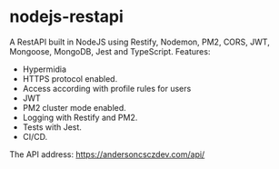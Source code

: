 # nodejs-restapi
A RestAPI built in NodeJS using Restify, Nodemon, PM2, CORS, JWT, Mongoose, MongoDB, Jest and TypeScript.
Features: 
- Hypermidia
- HTTPS protocol enabled.
- Access according with profile rules for users
- JWT
- PM2 cluster mode enabled.
- Logging with Restify and PM2.
- Tests with Jest.
- CI/CD.

The API address: https://andersoncsczdev.com/api/